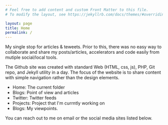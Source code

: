 ```yaml
---
# Feel free to add content and custom Front Matter to this file.
# To modify the layout, see https://jekyllrb.com/docs/themes/#overriding-theme-defaults

layout: page
title: Home
permalink: /
---
```

My single stop for articles & teweets.  Prior to this, there was no easy way to collaborate and share my posts/articles, accelerators and code easily from mutiple social/local tools.

The Github site was created with standard Web (HTML, css, js), PHP, Git repo, and Jekyll utility in a day. The focus of the website is to share content with simple navigation rather than the design elements.

* Home: The current folder
* Blogs: Point of view and articles
* Twitter: Twitter feeds
* Projects: Project that I'm currntly working on
* Blogs: My viewpoints.

You can reach out to me on email or the social media sites listed below.